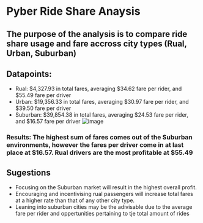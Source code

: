 # Pyber Ride Share Anaysis
## The purpose of the analysis is to compare ride share usage and fare  accross city types (Rual, Urban, Suburban)

## Datapoints:
- Rual: $4,327.93 in total fares, averaging $34.62 fare per rider, and $55.49 fare per driver
- Urban: $19,356.33 in total fares, averaging $30.97 fare per rider, and $39.50 fare per driver
- Suburban: $39,854.38 in total fares, averaging $24.53 fare per rider, and $16.57 fare per driver
![image](/FareFig1.png)
### Results: The highest sum of fares comes out of the Suburban environments, however the fares per driver come in at last place at $16.57. Rual drivers are the most profitable at $55.49 
## Sugestions
- Focusing on the Suburban market will result in the highest overall profit.
- Encouraging and incentivising rual passengers will increase total fares at a higher rate than that of any other city type.
- Leaning into suburban cities may be the adivisable due to the average fare per rider and oppertunities pertaining to tje total amount of rides 
